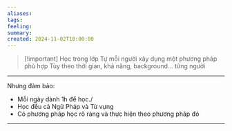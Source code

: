 ```yaml
---
aliases: 
tags: 
feeling: 
summary: 
created: 2024-11-02T10:00:00
---
```

> [!important] Học trong lớp
> Tự mỗi người xây dụng một phương pháp phù hợp 
> Tùy theo thời gian, khả năng, background... từng người

---
Nhưng đảm bảo:
- Mỗi ngày dành 1h để học./
- Học đều cả Ngữ Pháp và Từ vựng
- Có phương pháp học rõ ràng và thực hiện theo phương pháp đó
---

